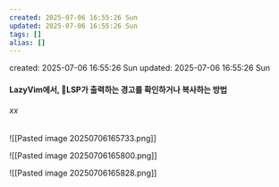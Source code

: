 ```yaml
---
created: 2025-07-06 16:55:26 Sun
updated: 2025-07-06 16:55:26 Sun
tags: []
alias: []
---
```


created: 2025-07-06 16:55:26 Sun
updated: 2025-07-06 16:55:26 Sun

#### LazyVim에서, LSP가 출력하는 경고를 확인하거나 복사하는 방법

###### <space>xx


![[Pasted image 20250706165733.png]]

![[Pasted image 20250706165800.png]]


![[Pasted image 20250706165828.png]]